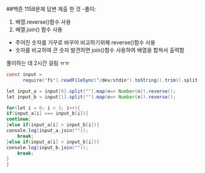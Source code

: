 ##백준 1158문제 답변 제출 한 것
-풀이:

1. 배열.reverse()함수 사용
2. 배열.join() 함수 사용

- 주어진 숫자를 거꾸로 바꾸어 비교하기위해 reverse()함수 사용
- 숫자를 비교하여 큰 숫자 발견하면 join()함수 사용하여 배열을 합쳐서 출력함

풀이하는 데 2시간 걸림 ㅠㅠ

~~~java script
const input = 
      require('fs').readFileSync('/dev/stdin').toString().trim().split(" ");

let input_a = input[0].split("").map(n=> Number(n)).reverse();
let input_b = input[1].split("").map(n=> Number(n)).reverse();

for(let i = 0; i < 3; i++){
if(input_a[i] === input_b[i]){
continue;
}else if(input_a[i] > input_b[i]){
console.log(input_a.join(""));
    break;
}else if(input_a[i] < input_b[i]){
console.log(input_b.join(""));
    break;
}
}
~~~
